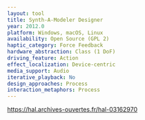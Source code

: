 ```yaml
---
layout: tool
title: Synth-A-Modeler Designer
year: 2012.0
platform: Windows, macOS, Linux
availability: Open Source (GPL 2)
haptic_category: Force Feedback
hardware_abstraction: Class (1 DoF)
driving_feature: Action
effect_localization: Device-centric
media_support: Audio
iterative_playback: No
design_approaches: Process
interaction_metaphors: Process
---
```

https://hal.archives-ouvertes.fr/hal-03162970